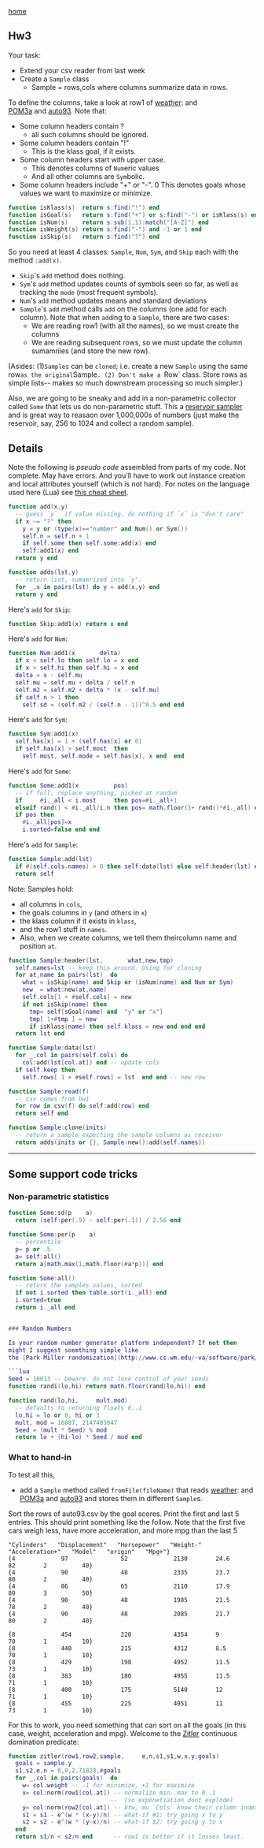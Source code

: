 [home](/README.md)


## Hw3
Your task:

- Extend your csv reader from last week 
- Create  a `Sample` class
  - Sample = rows,cols where columns summarize data in rows.


To define the columns, take a look at row1 of
[weather](../data/weather.csv):
and  
[POM3a](../data/pom3a.csv) 
and 
[auto93](../data/auto93.csv). Note that:

- Some column headers contain ?
  -  all such columns should be ignored.
- Some column headers contain "!"
  -  This is the klass goal, if it exists.
- Some column headers start with upper case. 
  - This denotes columns of `Num`eric values
  - And all other columns are `Sym`bolic.
- Some column headers include "+" or "-". 
  0 This denotes goals whose values we want to maximize or minimize.

```lua
function isKlass(s)  return s:find("!") end
function isGoal(s)   return s:find("+") or s:find("-") or isKlass(s) end
function isNum(s)    return s:sub(1,1):match("[A-Z]") end
function isWeight(s) return s:find("-") and -1 or 1 end
function isSkip(s)   return s:find("?") end
```

So you need at least  4 classes: `Sample`, `Num`, `Sym`, and `Skip`  each with the method `:add(x)`.

- `Skip`'s `add` method does nothing.
- `Sym`'s `add` method updates counts of symbols seen so far, as well as tracking the `mode` (most frequent symbols).
- `Num`'s `add` method updates means and standard deviations
- `Sample`'s `add` method calls `add` on the columns (one add for each column).
   Note that when `add`ing to a `Sample`, there are two cases:
  - We are reading row1 (with all the names), so we must create the columns
  - We are reading subsequent rows, so we must update the column sumamriies (and store the new row).


(Asides: (1)`Samples` can be `cloned`; i.e. create a new `Sample` using the same row` as the original `Sample`.
(2) Don't make a `Row` class. Store rows as simple lists-- makes so much downstream processing so much simpler.)

Also, we are going to be sneaky and add in a non-parametric collector called `Some` that lets us do non-parametric
stuff. This a
[reservoir sampler](https://en.wikipedia.org/wiki/Reservoir_sampling) and is  great way to reasaon over 1,000,000s of numbers 
(just make the reservoir, say, 256 to 1024 and collect
a random sample).

## Details

Note the following is _pseudo code_ assembled from parts of my code. Not complete. May have errors.
And you'll have to work out instance creation and local attributes yourself (which is not hard).
For notes on  the language used here (Lua) see  [this cheat sheet](http://tylerneylon.com/a/learn-lua/).

```lua
function add(x,y)
  -- guess `y`  if value missing. do nothing if `x` is "don't care"
  if x ~= "?" then
    y = y or (type(x)=="number" and Num() or Sym())
    self.n = self.n + 1
    if self.some then self.some:add(x) end
    self:add1(x) end
  return y end

function adds(lst,y)
  -- return list, sumamrized into `y'.
  for _,x in pairs(lst) do y = add(x,y) end
  return y end
```

Here's `add` for `Skip`:

```lua
function Skip:add1(x) return x end
```

Here's `add` for `Num`:

```lua
function Num:add1(x       delta)
  if x < self.lo then self.lo = x end
  if x > self.hi then self.hi = x end
  delta = x - self.mu
  self.mu = self.mu + delta / self.n
  self.m2 = self.m2 + delta * (x - self.mu) 
  if self.n > 1 then 
    self.sd = (self.m2 / (self.n - 1))^0.5 end end  
```

Here's `add` for `Sym`:

```lua
function Sym:add1(x) 
  self.has[x] = 1 + (self.has[x] or 0)
  if self.has[x] > self.most  then
    self.most, self.mode = self.has[x], x end  end
```

Here's `add` for `Some`:

```lua
function Some:add1(x          pos) 
  -- if full, replace anything, picked at random
  if     #i._all < i.most     then pos=#i._all+1
  elseif rand() < #i._all/i.n then pos= math.floor(1+ rand()*#i._all) end 
  if pos then 
    #i._all[pos]=x
    i.sorted=false end end
```


Here's `add` for `Sample`:


```lua
function Sample:add(lst)
  if #(self.cols.names) > 0 then self:data(lst) else self:header(lst) end 
  return self
```

Note: Samples hold:
- all columns in `cols`, 
- the goals columns in `y` (and others in `x`)
- the klass column if it exists in `klass`,
- and the row1 stuff in `names`.
- Also, when we create columns, we tell them theircolumn name and position `at`.

```lua
function Sample:header(lst,       what,new,tmp)
  self.names=lst -- keep this around. Using for cloning
  for at,name in pairs(lst)  do
    what = isSkip(name) and Skip or (isNum(name) and Num or Sym)
    new  = what:new(at,name) 
    self.cols[1 + #self.cols] = new
    if not isSkip(name) then
      tmp= self[sGoal(name) and  "y" or "x"]
      tmp[ 1+#tmp ] = new
      if isKlass(name) then self.klass = new end end end 
  return lst end

function Sample:data(lst) 
  for _,col in pairs(self.cols) do 
    col:add(lst[col.at]) end -- update cols
  if self.keep then 
    self.rows[ 1 + #self.rows] = lst  end end -- new row

function Sample:read(f) 
  -- csv comes from hw1
  for row in csv(f) do self:add(row) end 
  return self end

function Sample:clone(inits)
  -- return a sample expecting the sample columns as receiver
  return adds(inits or {}, Sample:new():add(self.names))
```

--------------------------------

## Some support code tricks

### Non-parametric statistics

```lua
function Some:sd(p    a)
  return (self:per(.9) - self:per(.1)) / 2.56 end

function Some:per(p    a)
  -- percentile
  p= p or .5
  a= self:all()
  return a[math.max(1,math.floor(#a*p))] end

function Some:all()
  -- return the samples values, sorted
  if not i.sorted then table.sort(i._all) end
  i.sorted=true
  return i._all end


### Random Numbers

Is your random number generator platform independent? If not then
might I suggest soemthing simple like
the [Park-Miller randomization](http://www.cs.wm.edu/~va/software/park/park.html)?

```lua
Seed = 10013 -- beware. do not lose control of your seeds
function randi(lo,hi) return math.floor(rand(lo,hi)) end

function rand(lo,hi,     mult,mod)
  -- defaults to returning floats 0..1
  lo,hi = lo or 0, hi or 1
  mult, mod = 16807, 2147483647
  Seed = (mult * Seed) % mod 
  return lo + (hi-lo) * Seed / mod end 
```

### What to hand-in

To test all this, 

- add a `Sample` method called `fromFile(fileName)` that
reads 
[weather](../data/weather.csv):
and  
[POM3a](../data/pom3a.csv) 
and 
[auto93](../data/auto93.csv) 
and stores them in different `Sample`s.

Sort the rows of auto93.csv by the goal scores. Print the first and last 5 entries. This should print
something like the follow. Note that the first five cars weigh less, have more acceleration, and more
mpg than the last 5

```
"Cylinders"   "Displacement"   "Horsepower"   "Weight-"   "Acceleration+"   "Model"   "origin"   "Mpg+"}
{4             97               52             2130        24.6              82        2          40}
{4             90               48             2335        23.7              80        2          40}
{4             86               65             2110        17.9              80        3          50}
{4             90               48             1985        21.5              78        2          40}
{4             90               48             2085        21.7              80        2          40}

{8             454              220            4354        9                 70        1          10}
{8             440              215            4312        8.5               70        1          10}
{8             429              198            4952        11.5              73        1          10}
{8             383              180            4955        11.5              71        1          10}
{8             400              175            5140        12                71        1          10}
{8             455              225            4951        11                73        1          10}
```
For this to work, you need something that can sort on all the goals (in this case, weight, acceleration and mpg).
Welcome to the [Zitler](https://www.simonkuenzli.ch/docs/ZK04.pdf) continuous domination predicate:

```lua
function zitler(row1,row2,sample,     e,n,s1,s1,w,x,y,goals)
  goals = sample.y
  s1,s2,e,n = 0,0,2.71828,#goals
  for _,col in pairs(goals)  do
    w= col.weight -- -1 for minimize, +1 for maximize
    x= col:norm(row1[col.at]) -- normalize min..max to 0..1 
                             --  (so exponetiation dont explode)
    y= col:norm(row2[col.at]) -- btw, mu `Cols` know their column index
    s1 = s1 - e^(w * (x-y)/n) -- what-if #1: try going x to y
    s2 = s2 - e^(w * (y-x)/n) -- what-if $2: try going y to x
  end 
  return s1/n < s2/n end      -- row1 is better if it losses least.

```

